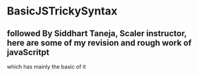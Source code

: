 # BasicJSTrickySyntax

## followed By Siddhart Taneja, Scaler instructor, here are some of my revision and rough work of javaScritpt
which has mainly the basic of it 

